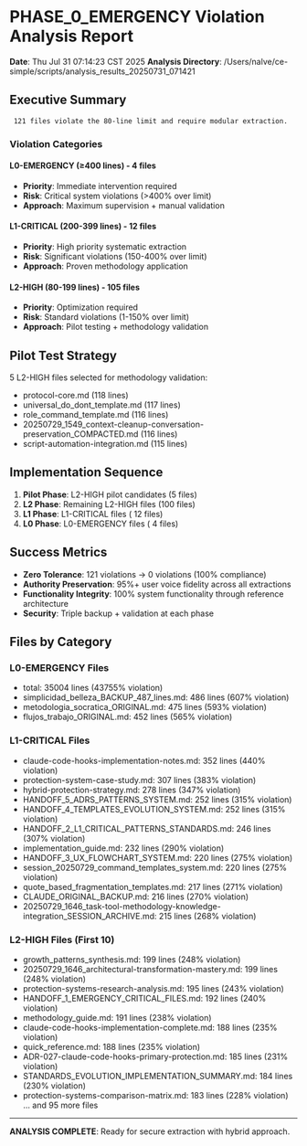 # PHASE_0_EMERGENCY Violation Analysis Report

**Date**: Thu Jul 31 07:14:23 CST 2025
**Analysis Directory**: /Users/nalve/ce-simple/scripts/analysis_results_20250731_071421

## Executive Summary

     121 files violate the 80-line limit and require modular extraction.

### Violation Categories

#### L0-EMERGENCY (≥400 lines) -        4 files
- **Priority**: Immediate intervention required
- **Risk**: Critical system violations (>400% over limit)
- **Approach**: Maximum supervision + manual validation

#### L1-CRITICAL (200-399 lines) -       12 files  
- **Priority**: High priority systematic extraction
- **Risk**: Significant violations (150-400% over limit)
- **Approach**: Proven methodology application

#### L2-HIGH (80-199 lines) -      105 files
- **Priority**: Optimization required
- **Risk**: Standard violations (1-150% over limit)  
- **Approach**: Pilot testing + methodology validation

## Pilot Test Strategy

5 L2-HIGH files selected for methodology validation:
- protocol-core.md (118 lines)
- universal_do_dont_template.md (117 lines)
- role_command_template.md (116 lines)
- 20250729_1549_context-cleanup-conversation-preservation_COMPACTED.md (116 lines)
- script-automation-integration.md (115 lines)

## Implementation Sequence

1. **Pilot Phase**: L2-HIGH pilot candidates (5 files)
2. **L2 Phase**: Remaining L2-HIGH files (100 files)
3. **L1 Phase**: L1-CRITICAL files (      12 files)
4. **L0 Phase**: L0-EMERGENCY files (       4 files)

## Success Metrics

- **Zero Tolerance**:      121 violations → 0 violations (100% compliance)
- **Authority Preservation**: 95%+ user voice fidelity across all extractions
- **Functionality Integrity**: 100% system functionality through reference architecture
- **Security**: Triple backup + validation at each phase

## Files by Category

### L0-EMERGENCY Files
- total: 35004 lines (43755% violation)
- simplicidad_belleza_BACKUP_487_lines.md: 486 lines (607% violation)
- metodologia_socratica_ORIGINAL.md: 475 lines (593% violation)
- flujos_trabajo_ORIGINAL.md: 452 lines (565% violation)

### L1-CRITICAL Files  
- claude-code-hooks-implementation-notes.md: 352 lines (440% violation)
- protection-system-case-study.md: 307 lines (383% violation)
- hybrid-protection-strategy.md: 278 lines (347% violation)
- HANDOFF_5_ADRS_PATTERNS_SYSTEM.md: 252 lines (315% violation)
- HANDOFF_4_TEMPLATES_EVOLUTION_SYSTEM.md: 252 lines (315% violation)
- HANDOFF_2_L1_CRITICAL_PATTERNS_STANDARDS.md: 246 lines (307% violation)
- implementation_guide.md: 232 lines (290% violation)
- HANDOFF_3_UX_FLOWCHART_SYSTEM.md: 220 lines (275% violation)
- session_20250729_command_templates_system.md: 220 lines (275% violation)
- quote_based_fragmentation_templates.md: 217 lines (271% violation)
- CLAUDE_ORIGINAL_BACKUP.md: 216 lines (270% violation)
- 20250729_1646_task-tool-methodology-knowledge-integration_SESSION_ARCHIVE.md: 215 lines (268% violation)

### L2-HIGH Files (First 10)
- growth_patterns_synthesis.md: 199 lines (248% violation)
- 20250729_1646_architectural-transformation-mastery.md: 199 lines (248% violation)
- protection-systems-research-analysis.md: 195 lines (243% violation)
- HANDOFF_1_EMERGENCY_CRITICAL_FILES.md: 192 lines (240% violation)
- methodology_guide.md: 191 lines (238% violation)
- claude-code-hooks-implementation-complete.md: 188 lines (235% violation)
- quick_reference.md: 188 lines (235% violation)
- ADR-027-claude-code-hooks-primary-protection.md: 185 lines (231% violation)
- STANDARDS_EVOLUTION_IMPLEMENTATION_SUMMARY.md: 184 lines (230% violation)
- protection-systems-comparison-matrix.md: 183 lines (228% violation)
... and 95 more files

---
**ANALYSIS COMPLETE**: Ready for secure extraction with hybrid approach.
